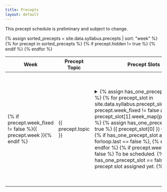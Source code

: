 ```yaml
---
title: Precepts
layout: default
---
```


This precept schedule is preliminary and subject to change.

<table class="wide-table">
  <thead>
    <tr>
      <th>Week</th>
      <th>Precept Topic</th>
      <th>Precept Slots</th>
	  <th>Resources</th>
    </tr>
  </thead>

  <tbody>
    {% assign sorted_precepts = site.data.syllabus.precepts | sort: "week" %}
    {% for precept in sorted_precepts %}
    {% if precept.hidden != true %}
    <tr>
      <td>{% if precept.week_fixed != false %}{{ precept.week }}{% endif %}</td>
      <td style="text-align: left">{{ precept.topic }}</td>
      <td>
        <details>
          <summary>
            {% assign has_one_precept_slot = false %}
            {% for precept_slot in site.data.syllabus.precept_slots %}
            {% if precept.week_fixed != false and precept_slot[1].week_map[precept.week] %}
              {% assign has_one_precept_slot = true %}
              {{ precept_slot[0] }}
            {% endif %}
            {% if has_one_precept_slot and forloop.last == false %}, {% endif %}
            {% endfor %}
			{% if precept.week_fixed == false %}
			  To be scheduled.
	        {% elsif has_one_precept_slot == false %}
			  No precept slot assigned yet.
			{% endif %}
          </summary>
          <p style="text-align: left">
            {% for precept_slot in site.data.syllabus.precept_slots %}
            {% if precept.week_fixed != false and precept_slot[1].week_map[precept.week] %}
              {{ precept_slot[0] }}:
              {{ precept_slot[1].week_map[precept.week].start | date: "%m/%d %l:%M%P" }},
              {{ precept_slot[1].preceptor }},
              {{ precept_slot[1].week_map[precept.week].location }}
              {% if forloop.last == false %}<br />{% endif %}
            {% endif %}
            {% endfor %}
          </p>
        </details>
      </td>
	  <td>
	    {% capture precept_links %}
	    {% for link in precept.links %}
	      [<a
			  href="{% if link[1].path %}{% link {{ link[1].path }} %}{% else %}{{ link[1].url }}{% endif %}"
			  {% if link[1].new_tab == true %}target="_blank"{% endif %}
			  >{{ link[0] }}</a>]
			{% if forloop.last == false %}, {% endif %}
		{% endfor %}
		{% endcapture %}
		{{ precept_links | strip_newlines }}
	  </td>
    </tr>
    {% endif %}
    {% endfor %}
  </tbody>
</table>
